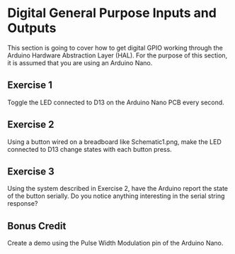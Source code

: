 # Digital General Purpose Inputs and Outputs #
This section is going to cover how to get digital GPIO working through the Arduino Hardware Abstraction Layer (HAL). For the purpose of this section, it is assumed that you are using an Arduino Nano.

## Exercise 1 ##
Toggle the LED connected to D13 on the Arduino Nano PCB every second.

## Exercise 2 ##
Using a button wired on a breadboard like Schematic1.png, make the LED connected to D13 change states with each button press.

## Exercise 3 ##
Using the system described in Exercise 2, have the Arduino report the state of the button serially. Do you notice anything interesting in the serial string response?

## Bonus Credit ##
Create a demo using the Pulse Width Modulation pin of the Arduino Nano.